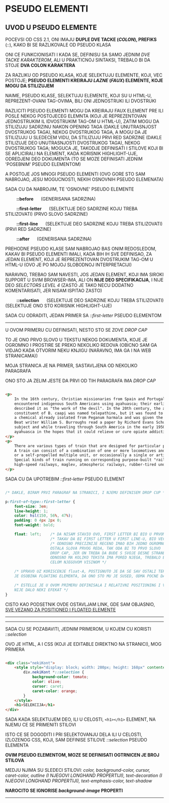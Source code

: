 # PSEUDO ELEMENTI

## UVOD U PSEUDO ELEMENTE

POCEVSI OD CSS 2.1, ONI IMAJU **DUPLE DVE TACKE (*COLON*), PREFIKS** (*::*), KAKO BI SE RAZLIKOVALE OD PSEUDO KLASA

ONI CE FUNKCIONISATI I KADA SE, DEFINISU SA SAMO JEDNIM *DVE TACKE KARAKTEROM*, ALI U PRAKTICNOJ SINTAKSI, TREBALO BI DA STOJE **DVA COLON KARAKTERA**

ZA RAZLIKU OD PSEUDO KLASA, KOJE SELEKTUJU ELEMENTE, KOJI, VEC POSTOJE; **PSEUDO ELEMENTI KREIRAJU *LAZNE* (*FAUX*) ELEMENTE, KOJE MOGU DA STILIZUJEM**

NAIME, PSEUDO KLASE, SELEKTUJU ELEMENTE, KOJI SU U HTML-U, REPREZENT-OVANI TAG-OVIMA, BILI ONI JEDNOSTRUKI ILI DVOSTRUKI

RAZLICITI PSEUDO ELEMENTI MOGU DA KREIRAJU FAUX ELEMENT PRE ILI POSLE NEKOG POSTOJECEG ELEMNTA (KOJI JE REPREZENTOVAN JEDNOSTRUKIM IL IDVOSTRUKIM TAG-OM U HTML-U), ZATIM MOGU DA STILIZUJU SADRZINU NAKON OPENING TAGA (DAKLE UNUTRASNJOST DVOSTRUKOG TAGA), NEKOG DVOSTRUKOG TAGA, A MOGU DA JE STILIZUJU U SLEDECEM VIDU, DA STILIZUJU PRVI RED SADRZINE (DAKLE STILIZUJE DEO UNUTRASNJOSTI DVOSTRUKOG TAGA), NEKOG DVOSTRUKOG TAGA; MOGUCA JE, TAKODJE DEFINISATI I STILOVE KOJI BI SE APLICIRALI NA ELEMENT, KADA KORISNIK HIGHLIGHT-UJE, ODREDJENI DEO DOKUMENTA (TO SE MOZE DEFINISATI JEDNIM 'POSEBNIM' PSEUDO ELEMENTOM)

A POSTOJE JOS MNOGI PSEUDO ELEMENTI (OVO GORE STO SAM NABROJAO, JESU MOGUCNOSTI, NEKIH OSNOVNIH PSEUDO ELEMENATA)

SADA CU DA NABROJIM, TE 'OSNOVNE' PSEUDO ELEMENTE

&nbsp;&nbsp;&nbsp;&nbsp;&nbsp;&nbsp;&nbsp;&nbsp; **::before**    &nbsp;&nbsp;&nbsp;&nbsp;       (GENERISANA SADRZINA)

&nbsp;&nbsp;&nbsp;&nbsp;&nbsp;&nbsp;&nbsp;&nbsp; **::first-letter**  &nbsp;&nbsp;&nbsp;&nbsp;   (SELEKTUJE DEO SADRZINE KOJU TREBA STILIZOVATI) (PRVO SLOVO SADRZINE)

&nbsp;&nbsp;&nbsp;&nbsp;&nbsp;&nbsp;&nbsp;&nbsp; **::first-line**   &nbsp;&nbsp;&nbsp;&nbsp;    (SELEKTUJE DEO SADRZINE KOJU TREBA STILIZOVATI) (PRVI RED SADRZINE)

&nbsp;&nbsp;&nbsp;&nbsp;&nbsp;&nbsp;&nbsp;&nbsp; **::after**      &nbsp;&nbsp;&nbsp;&nbsp;      (GENERISANA SADRZINA)

PREHODNE PSEUDO KLASE SAM NABROJAO BAS ONIM REDOSLEDOM, KAKAV BI PSEUDO ELEMENTI IMALI, KADA BIH IH SVE DEFINISAO, ZA JEDAN ELEMENT, KOJI JE REPREZENTOVAN DVOSTRUKIM TAG-OM U HTML-U (OVO JE PO MOJOJ SLOBODNOJ INTERPRETACIJI)

NARAVNO, TREBAO SAM NAVESTI, JOS JEDAN ELEMENT, KOJI IMA SIROKI SUPPORT U SVIM BROWSER-IMA, ALI ON **NIJE DEO SPECIFIKACIJA**, I NIJE DEO *SELECTORS LEVEL 4* (ZASTO JE TAKO NECU DODATNO KOMENTARISATI, JER NISAM ISPITAO ZASTO)

&nbsp;&nbsp;&nbsp;&nbsp;&nbsp;&nbsp;&nbsp;&nbsp; **::selection**  &nbsp;&nbsp;&nbsp;&nbsp;   (SELEKTUJE DEO SADRZINE KOJU TREBA STILIZOVATI) (SELEKTUJE ONO STO KORISNIK HIGHLIGHT-UJE)

SADA CU ODRADITI, JEDAN PRIMER SA *::first-letter* PSEUDO ELEMENTOM

****

U OVOM PRIMERU CU DEFINISATI, NESTO STO SE ZOVE *DROP CAP*

TO JE ONO PRVO SLOVO U TEKSTU NEKOG DOKUMENTA, KOJE JE OGROMNO I PROSTIRE SE PREKO NEKOLIKO REDOVA (OBICNO SAM GA VIDJAO KADA OTVORIM NEKU KNJIGU (NARAVNO, IMA GA I NA WEB STRANICAMA))

MOJA STRANICA JE NA PRIMER, SASTAVLJENA OD NEKOLIKO PARAGRAFA

ONO STO JA ZELIM JESTE DA PRVI OD TIH PARAGRAFA IMA *DROP CAP*

```HTML

<p>
    In the 16th century, Christian missionaries from Spain and Portugal first
    encountered indigenous South Americans using ayahuasca; their earliest reports
    described it as "the work of the devil". In the 20th century, the active chemical
    constituent of B. caapi was named telepathine, but it was found to be identical to
    a chemical already isolated from Peganum harmala and was given the name harmine.
    Beat writer William S. Burroughs read a paper by Richard Evans Schultes on the
    subject and while traveling through South America in the early 1950s sought out
    ayahuasca in the hopes that it could relieve or cure opiate addiction.
</p>
<p>
    There are various types of train that are designed for particular purposes.
    A train can consist of a combination of one or more locomotives and attached railrcars,
    or a self-propelled multiple unit, or occasionally a single or articulated powcoach called a railcar.
    Special kinds of train running on corresponding purpose-built "railways"monorails,
    high-speed railways, maglev, atmospheric railways, rubber-tired undergrofunicular and cog railways.
</p>

```

SADA CU DA UPOTREBIM *::first-letter* PSEUDO ELEMENT

```CSS

/* DAKLE, BIRAM PRVI PARAGRAF NA STRANICI, I NJEMU DEFINISEM DROP CUP */

p:first-of-type::first-letter {
    font-size: 3em;
    line-height: 1;
    color: hsl(150, 56%, 47%);
    padding: 0 4px 2px 0;
    font-weight: bold;

    float: left;    /* DA NISAM STAVIO OVO, FIRST LETTER BI BIO U PRVOM LINE-U, CIME BI IMAO IZGLED */
                    /* TAKAV DA BI FIRST LETTER U FIRST LINE-U, BIO VECI OD OSTALIH SLOVA */
                    /* ODNOSNO PRECIZNIJE RECENO IMAO BIH JEDNO OGROMNO SLOVO U PRVOM REDU A PORED NJEGA
                    OSTALA SLOVA PRVOG REDA, TAK ODA BI TO PRVO SLOVO 'STRCALO', A TAKO NE TREBA DA IZGLEDA
                    DROP CAP, JER ON TREBA DA BUDE S SVOJE DESNE STRANE 'PREPLAVLJEN' TEKSTOM 
                    ODNOSNO MA KOLIKO TEKSTA IMA PORED NJEGA, TREBALO BI DA SE TAJ TEKST NALAZI DESNO OD NJEGA
                    CELOM NJEGOVOM VISINOM */

    /* UPRAVO UZ KORISCENJE float-A, POSTIGNUTO JE DA SE SAV OSTALI TEKST WRAPP-UJE, UZ FIRST LETTER, JER TAKVA
    JE OSOBINA FLOATING ELEMENTA, DA ONO STO MU JE SUSED, ODMA POCNE DA FLOAT-UJE UZ NJEGA */

    /* ESTELLE JE U OVOM PRIMERU DEFINISALA I RELATIVNI POSITIONING I VREDNOST top PROPERTIJA, ALI TO
    NIJE DALO NEKI EFEKAT */
}

```

CISTO KAO PODSETNIK OVDE OSTAVLJAM LINK, GDE SAM OBJASNIO, [SVE VEZANO ZA POSITIONED I FLOATED ELEMENTE](C%29%20FLOAT%20AND%20POSITIONING.MD)

****
****

SADA CU SE POZABAVITI, JEDNIM PRIMEROM, U KOJEM CU KORISTI *::selection*

OVO JE HTML, A I CSS (KOJI JE EDITABLE DIREKTNO NA STRANICI), MOG PRIMERA

```HTML

<div class="nekiKont">
    <style style="display: block; width: 280px; height: 168px" contenteditable>
        div.nekiKont *::selection {
            background-color: tomato;
            color: olive;
            cursor: caret;
            caret-color: orange;
        }
    </style>
    <h1>SELEKCIJA</h1>
</div>

```

SADA KADA SELEKTUJEM DEO, ILI U CELOSTI, `<h1></h1>` ELEMENT, NA NJEMU CE SE PRIMENITI STILOVI

ISTO CE SE DOGODITI I PRI SELEKTOVANJU DELA ILI U CELOSTI, IZLOZENOG CSS, KOJI, SAM DEFINISE STILOVE *::selection* PSEUDO ELEMENTA

**OVIM PSEUDO ELEMENTOM, MOZE SE DEFINISATI OGTRNICEN JE BROJ STILOVA**

MEDJU NJIMA SU SLEDECI STILOVI: *color, background-color, cursor, caret-color, outline (I NJEGOVI LONGHAND PROPERTIJI), text-decoration (I NJEGOVI LONGHAND PROPERTIJI), text-emphasis-color, text-shadow*

**NAROCITO SE IGNORISE *background-image* PROPERTI**

****

